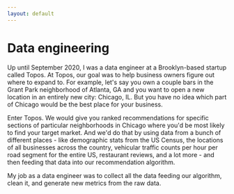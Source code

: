 ```yaml
---
layout: default
---
```


# Data engineering

Up until September 2020, I was a data engineer at a Brooklyn-based startup called Topos. At Topos, our goal was to help business owners figure out where to expand to. For example, let's say you own a couple bars in the Grant Park neighborhood of Atlanta, GA and you want to open a new location in an entirely new city: Chicago, IL. But you have no idea which part of Chicago would be the best place for your business. 

Enter Topos. We would give you ranked recommendations for specific sections of particular neighborhoods in Chicago where you'd be most likely to find your target market. And we'd do that by using data from a bunch of different places - like demographic stats from the US Census, the locations of all businesses across the country, vehicular traffic counts per hour per road segment for the entire US, restaurant reviews, and a lot more - and then feeding that data into our recommendation algorithm.

My job as a data engineer was to collect all the data feeding our algorithm, clean it, and generate new metrics from the raw data.